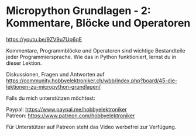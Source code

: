 # Micropython Grundlagen - 2: Kommentare, Blöcke und Operatoren
 
https://youtu.be/9ZV9u7Up6qE

Kommentare, Programmblöcke und Operatoren sind wichtige Bestandteile jeder Programmiersprache. Wie das in Python funktioniert, lernst du in dieser Lektion.

Diskussionen, Fragen und Antworten auf 
https://community.hobbyelektroniker.ch/wbb/index.php?board/45-die-lektionen-zu-micropython-grundlagen/

Falls du mich unterstützen möchtest:

Paypal: https://www.paypal.me/hobbyelektroniker<br>
Patreon: https://www.patreon.com/hobbyelektroniker

Für Unterstützer auf Patreon steht das Video werbefrei zur Verfügung.



